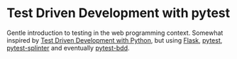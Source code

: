 # Test Driven Development with pytest

Gentle introduction to testing in the web programming context. Somewhat inspired
by [Test Driven Development with Python][book:TDDPy], but using
[Flask][web:flask], [pytest][web:pytest], [pytest-splinter][web:pytest-splinter]
and eventually [pytest-bdd][web:pytest-bdd].

[book:TDDPy]: http://chimera.labs.oreilly.com/books/1234000000754
[web:flask]: http://flask.pocoo.org/
[web:pytest]: http://pytest.org/
[web:pytest-splinter]: https://pypi.python.org/pypi/pytest-splinter
[web:pytest-bdd]: https://pypi.python.org/pypi/pytest-bdd
